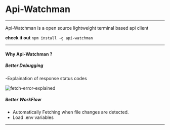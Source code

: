 # Api-Watchman
---

Api-Watchman is a open source lightweight terminal based api client

__check it out__  `npm install -g api-watchman`

---

#### Why Api-Watchman ?
##### Better Debugging
-Explaination of response status codes

![fetch-error-explained](https://user-images.githubusercontent.com/85863923/132039743-471ae2c5-e668-4020-bde4-efb496dadbae.png)
##### Better WorkFlow
- Automatically Fetching when file changes are detected.
- Load .env variables
---
